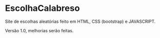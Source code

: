 # EscolhaCalabreso
Site de escolhas aleatórias feito em HTML, CSS (bootstrap) e JAVASCRIPT.

Versão 1.0, melhorias serão feitas.
